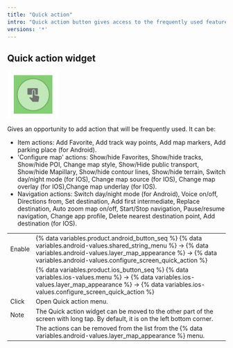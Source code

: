 ```yaml
---
title: "Quick action"
intro: "Quick action button gives access to the frequently used features."
versions: '*'
---
```


## Quick action widget

![Quick action widget](/assets/images/widgets/quick_action_widget.png)

Gives an opportunity to add action that will be frequently used. It can be:

* Item actions:  Add Favorite, Add track way points, Add map markers, Add parking place (for Android). <br>
* 'Configure map' actions:  Show/hide Favorites, Show/hide tracks, Show/hide POI, Change map style, Show/Hide public transport, Show/hide Mapillary, Show/hide contour lines, Show/hide terrain, Switch day/night mode (for IOS), Change map source (for IOS), Change map overlay (for IOS),Change map underlay (for IOS). <br>
* Navigation actions: Switch day/night mode (for Android), Voice on/off, Directions from, Set destination, Add first intermediate, Replace destination, Auto zoom map on/off, Start/Stop navigation, Pause/resume navigation, Change app profile, Delete nearest destination point, Add destination (for IOS).

| | |
|------------|------------|
| Enable | {% data variables.product.android_button_seq %} {% data variables.android-values.shared_string_menu %} → {% data variables.android-values.layer_map_appearance %} → {% data variables.android-values.configure_screen_quick_action %} |
|   | {% data variables.product.ios_button_seq %} {% data variables.ios-values.menu %} → {% data variables.ios-values.layer_map_appearance %} → {% data variables.ios-values.configure_screen_quick_action %} |
| Click |  Open Quick action menu. |
| Note   | The Quick action widget can be moved to the other part of the screen with long tap. By default, it is on the left bottom corner. |
|   |  The actions can be removed from the list from the {% data variables.android-values.layer_map_appearance %} menu.  |
